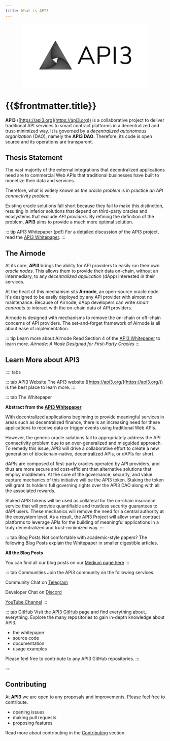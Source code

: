 ```yaml
---
title: What is API?
---
```


<p align="center">
  <img src="./figures/api3.png" width="400" />
</p>

# {{$frontmatter.title}}

<TocHeader />
<TOC class="table-of-contents" :include-level="[2,3]" />

**API3** ([https://api3.org](https://api3.org)) is a collaborative project to deliver traditional API services to smart contract platforms in a decentralized and trust-minimized way. It is governed by a _decentralized autonomous organization_ (DAO), namely the **API3 DAO**. Therefore, its code is open source and its operations are transparent.

## Thesis Statement

The vast majority of the external integrations that decentralized applications need are to commercial Web APIs that traditional businesses have built to monetize their data and services.

Therefore, what is widely known as _the oracle problem_ is in practice _an API connectivity problem_.

Existing oracle solutions fall short because they fail to make this distinction, resulting in inferior solutions that depend on third-party oracles and ecosystems that exclude _API providers_. By refining the definition of the problem, **API3** aims to provide a much more optimal solution.

::: tip API3 Whitepaper (pdf)
For a detailed discussion of the API3 project, read the [API3 Whitepaper](https://github.com/api3dao/api3-whitepaper/blob/master/api3-whitepaper.pdf).
:::

## The Airnode

At its core, **API3** brings the ability for API providers to easily run their own _oracle nodes_. This allows them to provide their data on-chain, without an intermediary, to any _decentralized application_ \(dApp\) interested in their services.

At the heart of this mechanism sits **Airnode**, an open-source oracle node. It's designed to be easily deployed by any API provider with almost no maintenance. Because of Airnode, dApp developers can write _smart contracts_ to interact with the on-chain data of API providers.

Airnode is designed with mechanisms to remove the on-chain or off-chain concerns of API providers. The set-and-forget framework of Airnode is all about ease of implementation.

::: tip Learn more about Airnode
Read Section 4 of the [API3 Whitepaper](https://github.com/api3dao/api3-whitepaper/blob/master/api3-whitepaper.pdf) to learn more. _Airnode: A Node Designed for First-Party Oracles_
:::

## Learn More about API3

<!-- START TAB BOX -->
:::: tabs

::: tab API3 Website
The API3 website ([https://api3.org/](https://api3.org/)) is the best place to learn more.
:::

::: tab The Whitepaper

**Abstract from the [API3 Whitepaper](https://github.com/api3dao/api3-whitepaper/blob/master/api3-whitepaper.pdf)</a>**

With decentralized applications beginning to provide meaningful services in areas such as decentralized finance, there is an increasing need for these applications to receive data or trigger events using traditional Web APIs.

However, the generic oracle solutions fail to appropriately address the API connectivity problem due to an over-generalized and misguided approach. To remedy this issue, API3 will drive a collaborative effort to create a new generation of blockchain-native, decentralized APIs, or dAPIs for short.

dAPIs are composed of first-party oracles operated by API providers, and thus are more secure and cost-efficient than alternative solutions that employ middlemen. At the core of the governance, security, and value capture mechanics of this initiative will be the API3 token. Staking the token will grant its holders full governing rights over the API3 DAO along with all the associated rewards.

Staked API3 tokens will be used as collateral for the on-chain insurance service that will provide quantifiable and trustless security guarantees to dAPI users. These mechanics will remove the need for a central authority at the ecosystem level. As a result, the API3 Project will allow smart contract platforms to leverage APIs for the building of meaningful applications in a truly decentralized and trust-minimized way.
:::

::: tab Blog Posts
Not comfortable with academic-style papers? The following Blog Posts explain the Whitepaper in smaller digestible articles.

<medium-whitepaper />

<!--**About our journey: Getting APIs on the Blockchain**

1. [APIs: The Digital Glue](https://medium.com/api3/apis-the-digital-glue-7ac87566e773)
2. [The API Connectivity Problem](https://medium.com/api3/the-api-connectivity-problem-bd7fa0420636)
3. [First-Party vs Third-Party Oracles](https://medium.com/api3/first-party-vs-third-party-oracles-90356e3cffe5)
4. [Where are the first-party oracles?](https://medium.com/api3/where-are-the-first-party-oracles-5078cebaf17)
5. [Staking & oracles](https://medium.com/api3/staking-oracles-c91f2f5bcf6d)
6. [Why security must be quantified](https://medium.com/api3/why-security-must-be-quantified-3d2dd06c4909)
7. [On DAOs: Decentralized Autonomous Organizations](https://medium.com/api3/on-daos-decentralized-autonomous-organizations-84c00abb89bc)
8. [API3: The Glue Connecting the Blockchain to the Digital World](https://medium.com/api3/api3-the-glue-connecting-the-blockchain-to-the-digital-world-129e61ec598f)

**About Airnode: The first-party oracle node**

1. [Airnode: The API gateway for blockchains](https://medium.com/api3/airnode-the-api-gateway-for-blockchains-8b07ff136840)
2. [Getting to know Airnode](https://medium.com/api3/getting-to-know-airnode-162e50ea243e)
3. [Setting Oracle Integration Standards](https://medium.com/api3/setting-oracle-integration-standards-ac9104c38f9e)

**About the Governance**

* [API3 Builder Terminology](https://medium.com/api3/api3-builder-terminology-dd398fe447c3)
* [API3 Tokenomics Update](https://medium.com/api3/api3-tokenomics-update-f032d6e49b30)
* [Announcing Monolith \#1: Authoritative API3 DAO](https://medium.com/api3/announcing-monolith-1-authoritative-api3-dao-ec9ca6d044f8)
* [API3 Operations](https://medium.com/api3/api3-operations-a35c93a3a9d)
* [Hello ChainAPI!](https://medium.com/api3/hello-chainapi-e1b386a74f1d)

**Standalone Posts**

* [API3 — Decentralized APIs for the Decentralized Web](https://medium.com/api3/api3-decentralized-apis-for-the-decentralized-web-d711f47190ac)
* [The Gordian Knot called “The Oracle Problem”](https://medium.com/api3/the-gordian-knot-called-the-oracle-problem-e9731c55da13)
* [AI Winter, Oracle Frost](https://medium.com/api3/ai-winter-oracle-frost-4fffe9bfdb95)
* [The Race to First-Party Oracles](https://medium.com/api3/the-race-to-first-party-oracles-87fab596e906)
* [Is API3 the ‘Chainlink Killer’?](https://medium.com/api3/is-api3-the-chainlink-killer-3bd59f93c895)
* [On exclusivity deals and their implications for Ethereum](https://medium.com/api3/on-exclusivity-deals-and-their-implications-for-ethereum-9354a9ff7929)
* -->

**All the Blog Posts**

You can find all our blog posts on our [Medium page here](https://medium.com/api3/archive)
:::

::: tab Communities
Join the API3 community on the following services.  

Community Chat on [Telegram](https://t.me/API3DAO)

Developer Chat on [Discord](https://discord.gg/qnRrcfnm5W)

[YouTube Channel](https://www.youtube.com/channel/UCCpUthOhahxjdeX9T7t7nJQ)
:::

::: tab GitHub
Visit the [API3 GitHub](https://github.com/api3dao) page and find everything about.. everything. Explore the many repositories to gain in-depth knowledge about API3.

* the whitepaper
* source code
* documentation
* usage examples

Please feel free to contribute to any API3 GitHub repositories.
:::

::::
<!-- END TAB BOX -->

## Contributing

At **API3** we are open to any proposals and improvements. Please feel free to contribute. 

* opening issues
* making pull requests
* proposing features

Read more about contributing in the [Contributing](./introduction/contributing.md) section.
